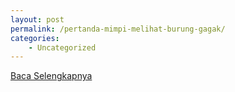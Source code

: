 ```yaml
---
layout: post
permalink: /pertanda-mimpi-melihat-burung-gagak/
categories:
    - Uncategorized
---
```


[Baca Selengkapnya](/02)